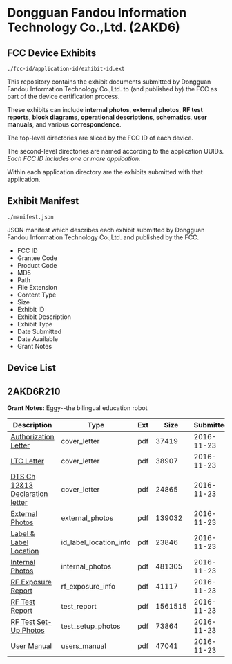 # Dongguan Fandou Information Technology Co.,Ltd. (2AKD6)
## FCC Device Exhibits

```
./fcc-id/application-id/exhibit-id.ext
```

This repository contains the exhibit documents submitted by Dongguan Fandou Information Technology Co.,Ltd. to (and published by) the FCC as part of the device certification process.

These exhibits can include **internal photos**, **external photos**, **RF test reports**, **block diagrams**, **operational descriptions**, **schematics**, **user manuals**, and various **correspondence**.

The top-level directories are sliced by the FCC ID of each device.

The second-level directories are named according to the application UUIDs. *Each FCC ID includes one or more application.*

Within each application directory are the exhibits submitted with that application. 

## Exhibit Manifest

```
./manifest.json
```

JSON manifest which describes each exhibit submitted by Dongguan Fandou Information Technology Co.,Ltd. and published by the FCC.

- FCC ID
- Grantee Code
- Product Code
- MD5
- Path
- File Extension
- Content Type
- Size
- Exhibit ID
- Exhibit Description
- Exhibit Type
- Date Submitted
- Date Available
- Grant Notes

## Device List
## 2AKD6R210
**Grant Notes:** Eggy--the bilingual education robot

| Description | Type | Ext | Size | Submitted | Available |
| ----------- | ---- | --- | ---- | --------- | --------- |
| [Authorization Letter](2AKD6R210/467026a0c672724841e7e1639140cf1a/3204480.pdf) | cover_letter | pdf | 37419 | 2016-11-23 | 2016-11-23 |
| [LTC Letter](2AKD6R210/467026a0c672724841e7e1639140cf1a/3204481.pdf) | cover_letter | pdf | 38907 | 2016-11-23 | 2016-11-23 |
| [DTS Ch 12&13 Declaration letter](2AKD6R210/467026a0c672724841e7e1639140cf1a/3204482.pdf) | cover_letter | pdf | 24865 | 2016-11-23 | 2016-11-23 |
| [External Photos](2AKD6R210/467026a0c672724841e7e1639140cf1a/3204483.pdf) | external_photos | pdf | 139032 | 2016-11-23 | 2016-11-23 |
| [Label & Label Location](2AKD6R210/467026a0c672724841e7e1639140cf1a/3204484.pdf) | id_label_location_info | pdf | 23846 | 2016-11-23 | 2016-11-23 |
| [Internal Photos](2AKD6R210/467026a0c672724841e7e1639140cf1a/3204485.pdf) | internal_photos | pdf | 481305 | 2016-11-23 | 2016-11-23 |
| [RF Exposure Report](2AKD6R210/467026a0c672724841e7e1639140cf1a/3204487.pdf) | rf_exposure_info | pdf | 41117 | 2016-11-23 | 2016-11-23 |
| [RF Test Report](2AKD6R210/467026a0c672724841e7e1639140cf1a/3204489.pdf) | test_report | pdf | 1561515 | 2016-11-23 | 2016-11-23 |
| [RF Test Set-Up Photos](2AKD6R210/467026a0c672724841e7e1639140cf1a/3204490.pdf) | test_setup_photos | pdf | 73864 | 2016-11-23 | 2016-11-23 |
| [User Manual](2AKD6R210/467026a0c672724841e7e1639140cf1a/3204491.pdf) | users_manual | pdf | 47041 | 2016-11-23 | 2016-11-23 |
